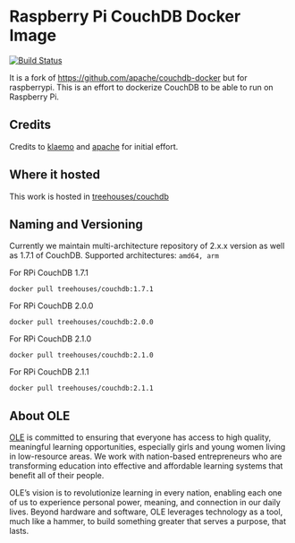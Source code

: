 # Raspberry Pi CouchDB Docker Image

[![Build Status](https://travis-ci.org/treehouses/rpi-couchdb.svg?branch=master)](https://travis-ci.org/treehouses/rpi-couchdb)

It is a fork of https://github.com/apache/couchdb-docker but for raspberrypi.
This is an effort to dockerize CouchDB to be able to run on Raspberry Pi.

## Credits
Credits to [klaemo](https://github.com/klaemo) and [apache](https://github.com/apache/couchdb-docker) for initial effort.

## Where it hosted

This work is hosted in [treehouses/couchdb](https://hub.docker.com/r/treehouses/couchdb/)

## Naming and Versioning

Currently we maintain multi-architecture repository of 2.x.x version as well as 1.7.1 of CouchDB. Supported architectures: `amd64, arm`

For RPi CouchDB 1.7.1
```
docker pull treehouses/couchdb:1.7.1
```
For RPi CouchDB 2.0.0
```
docker pull treehouses/couchdb:2.0.0
```
For RPi CouchDB 2.1.0
```
docker pull treehouses/couchdb:2.1.0
```
For RPi CouchDB 2.1.1
```
docker pull treehouses/couchdb:2.1.1
```

## About OLE
[OLE](https://www.ole.org/) is committed to ensuring that everyone has access to high quality, meaningful learning opportunities, especially girls and young women living in low-resource areas. We work with nation-based entrepreneurs who are transforming education into effective and affordable learning systems that benefit all of their people.

OLE’s vision is to revolutionize learning in every nation, enabling each one of us to experience personal power, meaning, and connection in our daily lives.  Beyond hardware and software, OLE leverages technology as a tool, much like a hammer, to build something greater that serves a purpose, that lasts.
